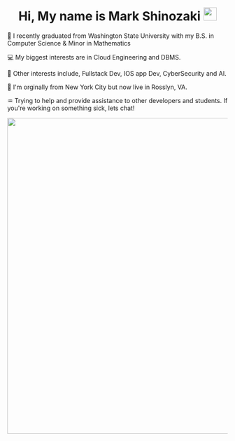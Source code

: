 <h1 align="center" >
  Hi, My name is Mark Shinozaki 
  <img src="https://media.giphy.com/media/hvRJCLFzcasrR4ia7z/giphy.gif" width="30px"/>
</h1>


:iphone: I recently graduated from Washington State University with my B.S. in Computer Science & Minor in Mathematics 

:computer: My biggest interests are in Cloud Engineering and DBMS.

:beginner: Other interests include, Fullstack Dev, IOS app Dev, CyberSecurity and AI. 

:japan: I'm orginally from New York City but now live in Rosslyn, VA.

:aquarius: Trying to help and provide assistance to other developers and students. If you're working on something sick, lets chat!


<!-- Copy-paste in your Readme.md file -->

<a href="https://next.ossinsight.io/widgets/official/analyze-user-contribution-time-distribution?period=all_times&user_id=44478527" target="_blank" style="display: block" align="center">
  <picture>
    <source media="(prefers-color-scheme: dark)" srcset="https://next.ossinsight.io/widgets/official/analyze-user-contribution-time-distribution/thumbnail.png?period=all_times&user_id=44478527&image_size=auto&color_scheme=dark" width="721" height="auto">
    <img src="https://next.ossinsight.io/widgets/official/analyze-user-contribution-time-distribution/thumbnail.png?period=all_times&user_id=44478527&image_size=auto&color_scheme=light" width="721" height="auto">
  </picture>
</a>

<!-- Made with [OSS Insight](https://ossinsight.io/) -->








